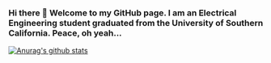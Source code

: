 ### Hi there 👋 Welcome to my GitHub page. I am an Electrical Engineering student graduated from the University of Southern California. Peace, oh yeah... 
[![Anurag's github stats](https://github-readme-stats.vercel.app/api?username=sheldon123z)](https://github.com/anuraghazra/github-readme-stats)

<!--
**sheldon123z/sheldon123z** is a ✨ _special_ ✨ repository because its `README.md` (this file) appears on your GitHub profile.

Here are some ideas to get you started:

- 🔭 I’m currently working on ...
- 🌱 I’m currently learning ...
- 👯 I’m looking to collaborate on ...
- 🤔 I’m looking for help with ...
- 💬 Ask me about ...
- 📫 How to reach me: ...
- 😄 Pronouns: ...
- ⚡ Fun fact: ...
-->
